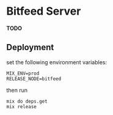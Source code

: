 # Bitfeed Server

**TODO**

## Deployment

set the following environment variables:
```
MIX_ENV=prod
RELEASE_NODE=bitfeed
```

then run

```
mix do deps.get
mix release
```
